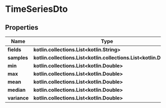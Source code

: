 
# TimeSeriesDto

## Properties
Name | Type | Description | Notes
------------ | ------------- | ------------- | -------------
**fields** | **kotlin.collections.List&lt;kotlin.String&gt;** |  | 
**samples** | **kotlin.collections.List&lt;kotlin.collections.List&lt;kotlin.Double&gt;&gt;** |  | 
**min** | **kotlin.collections.List&lt;kotlin.Double&gt;** |  | 
**max** | **kotlin.collections.List&lt;kotlin.Double&gt;** |  | 
**mean** | **kotlin.collections.List&lt;kotlin.Double&gt;** |  | 
**median** | **kotlin.collections.List&lt;kotlin.Double&gt;** |  | 
**variance** | **kotlin.collections.List&lt;kotlin.Double&gt;** |  | 




